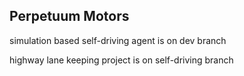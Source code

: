 ## Perpetuum Motors


simulation based self-driving agent is on dev branch

highway lane keeping project is on self-driving branch

